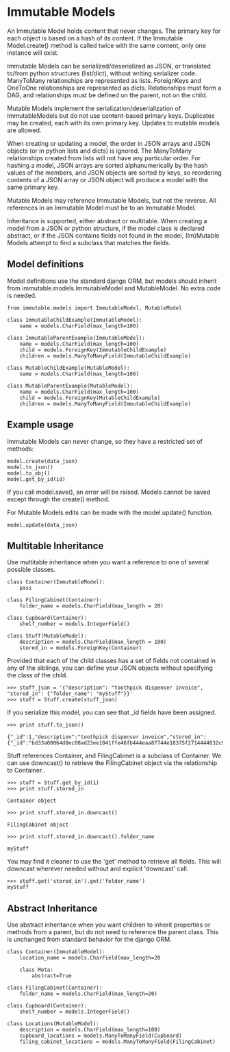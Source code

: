 # Immutable Models

An Immutable Model holds content that never changes. The primary key for each object is based on a hash of its content. If the Immutable Model.create() method is called twice with the same content, only one instance will exist. 

Immutable Models can be serialized/deserialized as JSON, or translated to/from python structures (list/dict), without writing serializer code. ManyToMany relationships are represented as lists. ForeignKeys and OneToOne relationships are represented as dicts. Relationships must form a DAG, and relationships must be defined on the parent, not on the child.

Mutable Models implement the serialization/deserialization of ImmutableModels but do not use content-based primary keys. Duplicates may be created, each with its own primary key. Updates to mutable models are allowed.

When creating or updating a model, the order in JSON arrays and JSON objects (or in python lists and dicts) is ignored. The ManyToMany relationships created from lists will not have any particular order. For hashing a model, JSON arrays are sorted alphanumerically by the hash values of the members, and JSON objects are sorted by keys, so reordering contents of a JSON array or JSON object will produce a model with the same primary key.

Mutable Models may reference Immutable Models, but not the reverse. All references in an Immutable Model must be to an Immutable Model.

Inheritance is supported, either abstract or multitable. When creating a model from a JSON or python structure, if the model class is declared abstract, or if the JSON contains fields not found in the model, (Im)Mutable Models attempt to find a subclass that matches the fields.



## Model definitions
Model definitions use the standard django ORM, but models should inherit from immutable.models.ImmutableModel and MutableModel. No extra code is needed.

```
from immutable.models import ImmutableModel, MutableModel

class ImmutableChildExample(ImmutableModel):
    name = models.CharField(max_length=100)

class ImmutableParentExample(ImmutableModel):
    name = models.CharField(max_length=100)
    child = models.ForeignKey(ImmutableChildExample)
    children = models.ManyToManyField(ImmutableChildExample)

class MutableChildExample(MutableModel):
    name = models.CharField(max_length=100)

class MutableParentExample(MutableModel):
    name = models.CharField(max_length=100)
    child = models.ForeignKey(MutableChildExample)
    children = models.ManyToManyField(ImmutableChildExample)
```
## Example usage
Immutable Models can never change, so they have a restricted set of methods:
```
model.create(data_json)
model.to_json()
model.to_obj()
model.get_by_id(id)
```

If you call model.save(), an error will be raised. Models cannot be saved except through the create() method.

For Mutable Models edits can be made with the model.update() function.
```
model.update(data_json)
```
## Multitable Inheritance
Use multitable inheritance when you want a reference to one of several possible classes.
```
class Container(ImmutableModel):
    pass
    
class FilingCabinet(Container):
    folder_name = models.CharField(max_length = 20)
    
class Cupboard(Container):
    shelf_number = models.IntegerField()
    
class Stuff(MutableModel):
    description = models.CharField(max_length = 100)
    stored_in = models.ForeignKey(Container)
```
Provided that each of the child classes has a set of fields not contained in any of the siblings, you can define your JSON objects without specifying the class of the child.
```
>>> stuff_json = '{"description": "toothpick dispenser invoice", "stored_in": {"folder_name": "myStuff"}}'
>>> stuff = Stuff.create(stuff_json)
```
If you serialize this model, you can see that _id fields have been assigned.
```
>>> print stuff.to_json()

{"_id":1,"description":"toothpick dispenser invoice","stored_in":{"_id":"bd33a00064d8ec08ad23ee1041ffe46fb444eaa87744e18375f2714444032c92","folder_name":"myStuff"}}
``` 
Stuff references Container, and FilingCabinet is a subclass of Container. We can use downcast() to retrieve the FilingCabinet object via the relationship to Container..
```
>>> stuff = Stuff.get_by_id(1)
>>> print stuff.stored_in

Container object

>>> print stuff.stored_in.downcast()

FilingCabinet object

>>> print stuff.stored_in.downcast().folder_name

myStuff
``` 
You may find it cleaner to use the 'get' method to retrieve all fields. This will downcast wherever needed without and explicit 'downcast' call.
```
>>> stuff.get('stored_in').get('folder_name')
myStuff
```
## Abstract Inheritance
Use abstract inheritance when you want children to inherit properties or methods from a parent, but do not need to reference the parent class. This is unchanged from standard behavior for the django ORM.
```
class Container(ImmutableModel):
    location_name = models.CharField(max_length=20

    class Meta:
        abstract=True
   
class FilingCabinet(Container):
    folder_name = models.CharField(max_length=20)

class Cupboard(Container):
    shelf_number = models.IntegerField()

class Locations(MutableModel):
    description = models.CharField(max_length=100)
    cupboard_locations = models.ManyToManyField(Cupboard)
    filing_cabinet_locations = models.ManyToManyField(FilingCabinet)
```